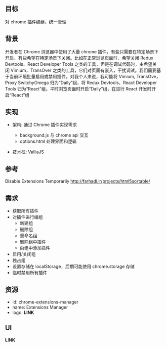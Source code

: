 ## 目标

对 chrome 插件编组，统一管理

## 背景

开发者在 Chrome 浏览器中使用了大量 chrome 插件，有些只需要在特定场景下开启，有些希望在特定场景下关闭。比如在正常浏览页面时，希望关闭 Redux Devtools、React Developer Tools 之类的工具，但是在调试代码时，由希望关闭 Vimium，TransOver 之类的工具，它们对页面有嵌入，干扰调试。我们需要基于当前环境批量启用或禁用插件。对我个人来说，我可能将 Vimium, TransOve，Proxy SwitchyOmega 归为“Daily”组，将 Redux Devtools，React Developer Tools 归为“React”组，平时浏览页面时开启“Daily”组，在进行 React 开发时开启“React”组

## 实现

- 架构: 通过 Chrome 插件实现需求
    - background.js 与 chrome api 交互
    - options.html 处理界面和逻辑

- 技术栈: ValliaJS

## 参考

Disable Extensions Temporarily
http://farhadi.ir/projects/html5sortable/

## 需求

- 获取所有插件
- 对插件进行编组
    - 新建组
    - 删除组
    - 重命名组
    - 删除组中插件
    - 向组中添加插件
- 启用/关闭组
- 独占组
- 设置存储在 localStorage，后期可能使用 chrome.storage 存储
- 临时禁用所有插件


## 资源

- id: chrome-extensions-manager
- name: Extensions Manager
- logo: **LINK**

## UI

**LINK**
